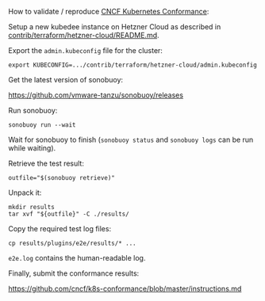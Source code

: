 How to validate / reproduce [CNCF Kubernetes Conformance](https://github.com/cncf/k8s-conformance):

Setup a new kubedee instance on Hetzner Cloud as described in [contrib/terraform/hetzner-cloud/README.md](../terraform/hetzner-cloud/README.md).

Export the `admin.kubeconfig` file for the cluster:

```
export KUBECONFIG=.../contrib/terraform/hetzner-cloud/admin.kubeconfig
```

Get the latest version of sonobuoy:

https://github.com/vmware-tanzu/sonobuoy/releases

Run sonobuoy:

```
sonobuoy run --wait
```

Wait for sonobuoy to finish (`sonobuoy status` and `sonobuoy logs` can
be run while waiting).

Retrieve the test result:

```
outfile="$(sonobuoy retrieve)"
```

Unpack it:

```
mkdir results
tar xvf "${outfile}" -C ./results/
```

Copy the required test log files:

```
cp results/plugins/e2e/results/* ...
```

`e2e.log` contains the human-readable log.

Finally, submit the conformance results:

https://github.com/cncf/k8s-conformance/blob/master/instructions.md
